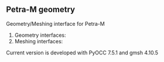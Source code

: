 ## Petra-M geometry
Geometry/Meshing interface for Petra-M

1) Geometry interfaces: 
2) Meshing interfaces:
     
Current version is developed with PyOCC 7.5.1 and gmsh 4.10.5

